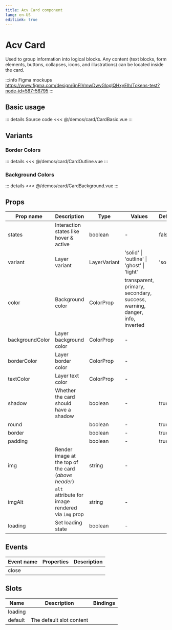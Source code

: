 ```yaml
---
title: Acv Card component
lang: en-US
editLink: true
---
```


# Acv Card

Used to group information into logical blocks.
Any content (text blocks, form elements, buttons, collapses, icons, and illustrations) can be located inside the card.

:::info Figma mockups
https://www.figma.com/design/6nFlVmwDwvGloglQHxyElh/Tokens-test?node-id=587-56795
:::

## Basic usage

<CardBasic />

::: details Source code
<<< @/demos/card/CardBasic.vue
:::

## Variants

<CardVariants />

### Border Colors

<CardBorders />

::: details
<<< @/demos/card/CardOutline.vue
:::

### Background Colors

<CardBackground />

::: details
<<< @/demos/card/CardBackground.vue
:::

## Props

| Prop name       | Description                                          | Type         | Values                                                                    | Default |
| --------------- | ---------------------------------------------------- | ------------ | ------------------------------------------------------------------------- | ------- |
| states          | Interaction states like hover & active               | boolean      | -                                                                         | false   |
| variant         | Layer variant                                        | LayerVariant | 'solid' \| 'outline' \| 'ghost' \| 'light'                                | 'solid' |
| color           | Background color                                     | ColorProp    | transparent, primary, secondary, success, warning, danger, info, inverted |         |
| backgroundColor | Layer background color                               | ColorProp    | -                                                                         |         |
| borderColor     | Layer border color                                   | ColorProp    | -                                                                         |         |
| textColor       | Layer text color                                     | ColorProp    | -                                                                         |         |
| shadow          | Whether the card should have a shadow                | boolean      | -                                                                         | true    |
| round           |                                                      | boolean      | -                                                                         | true    |
| border          |                                                      | boolean      | -                                                                         | true    |
| padding         |                                                      | boolean      | -                                                                         | true    |
| img             | Render image at the top of the card (_above header_) | string       | -                                                                         |         |
| imgAlt          | `alt` attribute for image rendered via `img` prop    | string       | -                                                                         |         |
| loading         | Set loading state                                    | boolean      | -                                                                         |         |

## Events

| Event name | Properties | Description |
| ---------- | ---------- | ----------- |
| close      |            |             |

## Slots

| Name    | Description              | Bindings |
| ------- | ------------------------ | -------- |
| loading |                          |          |
| default | The default slot content |          |

